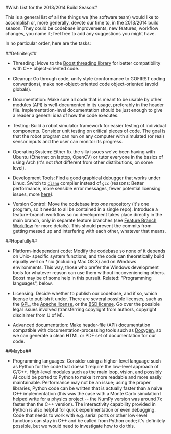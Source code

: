 #Wish List for the 2013/2014 Build Season#

This is a general list of all the things we (the software team) would like to
accomplish or, more generally, devote our time to, in the 2013/2014 build
season. They could be codebase improvements, new features, workflow changes,
you name it; feel free to add any suggestions you might have.

In no particular order, here are the tasks:

##Definitely##
* Threading: Move to the [Boost threading library][boost-threads] for better
  compatibility with C++ object-oriented code.

* Cleanup: Go through code, unify style (conformance to GOFIRST coding
  conventions), make non-object-oriented code object-oriented (avoid globals).

* Documentation: Make sure all code that is meant to be usable by other modules
  (API) is well-documented in its usage, preferably in the header file.
  Implementation-level documentation should be just enough to give a reader
  a general idea of how the code executes.

* Testing: Build a robot simulator framework for easier testing of individual
  components. Consider unit testing on critical pieces of code. The goal is
  that the robot program can run on any computer with simulated (or real)
  sensor inputs and the user can monitor its progress.

* Operating System: Either fix the silly issues we've been having with Ubuntu
  (Ethernet on laptop, OpenCV) or tutor everyone in the basics of using Arch
  (it's not _that_ different from other distributions, on some level).

* Development Tools: Find a good graphical debugger that works under Linux.
  Switch to [`clang`][clang] compiler instead of `gcc` (reasons: Better
  performance, more sensible error messages, fewer potential licensing issues,
  more [here][clang-comp]).

* Version Control: Move the codebase into _one_ repository (it's one program,
  so it needs to all be contained in a single repo). Introduce a feature-branch
  workflow so no development takes place directly in the main branch, only in
  separate feature branches (see [Feature Branch Workflow][fbranch] for more
  details). This should prevent the commits from getting messed up and
  interfering with each other, whatever that means.

##Hopefully##
* Platform-independent code: Modify the codebase so none of it depends on Unix-
  specific system functions, and the code can theoretically build equally well
  on \*nix (including Mac OS X) and on Windows environments. This way, those
  who prefer the Windows development tools for whatever reason can use them
  without inconveniencing others. Boost may be of some help in this pursuit.
  Related: "Programming languages", below.

* Licensing: Decide whether to publish our codebase, and if so, which license
  to publish it under. There are several possible licenses, such as the
  [GPL][], the [Apache license][apache], or the [BSD license][bsd]. Go over
  the possible legal issues involved (transferring copyright from authors,
  copyright disclaimer from U of M).

* Advanced documentation: Make header-file (API) documentation compatible with
  documentation-processing tools such as [Doxygen][], so we can generate a clean
  HTML or PDF set of documentation for our code.

##Maybe##
* Programming languages: Consider using a higher-level language such as Python
  for the code that doesn't require the low-level approach of C/C++. High-level
  modules such as the main loop, vision, and possibly AI could be ported to
  Python to make it more readable and more easily maintainable. Performance may
  not be an issue; using the proper libraries, Python code can be written that
  is actually faster than a naive C++ implementation (this was the case with a
  Monte Carlo simulation I helped write for a physics project -- the NumPy
  version was around 7x faster than the C++ version). The interactivity
  capability provided in Python is also helpful for quick experimentation
  or even debugging. Code that needs to work with e.g. serial ports or other
  low-level functions can stay in C++ and be called from Python code; it's
  definitely possible, but we would need to investigate how to do this.

[boost-threads]: http://www.boost.org/doc/libs/1_53_0/doc/html/thread.html
[clang]: http://clang.llvm.org/index.html
[clang-comp]: http://clang.llvm.org/comparison.html
[fbranch]: http://www.atlassian.com/git/workflows#!workflow-feature-branch
[GPL]: http://www.gnu.org/licenses/gpl.html
[apache]: http://apache.org/licenses/
[bsd]: http://directory.fsf.org/wiki/License:BSD_3Clause
[Doxygen]: http://www.stack.nl/~dimitri/doxygen/
